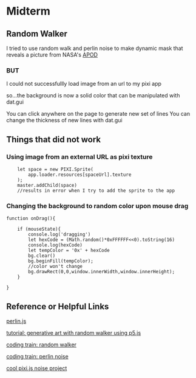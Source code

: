 # Midterm

## Random Walker

I tried to use random walk and perlin noise to make dynamic mask that reveals a picture from NASA's [APOD](https://api.nasa.gov)

### BUT

I could not successfullly load image from an url to my pixi app

so...the background is now a solid color that can be manipulated with dat.gui

You can click anywhere on the page to generate new set of lines
You can change the thickness of new lines with dat.gui

## Things that did not work

### Using image from an external URL as pixi texture
```
    let space = new PIXI.Sprite(
        app.loader.resources[spaceUrl].texture
    );
    master.addChild(space)
    //results in error when I try to add the sprite to the app
```

### Changing the background to random color upon mouse drag
```
function onDrag(){

    if (mouseState){
        console.log('dragging')
        let hexCode = (Math.random()*0xFFFFFF<<0).toString(16)
        console.log(hexCode)
        let tempColor = '0x' + hexCode
        bg.clear()
        bg.beginFill(tempColor);
        //color won't change
        bg.drawRect(0,0,window.innerWidth,window.innerHeight);
    }
    
}
```

## Reference or Helpful Links
[perlin.js](https://s3-us-west-2.amazonaws.com/s.cdpn.io/t-946/perlin.js)

[tutorial: generative art with random walker using p5.js](https://www.generativehut.com/post/random-walkers)

[coding train: random walker](https://www.youtube.com/watch?v=bqF9w9TTfeo&list=PLfVCePkKDSvNtBFzpdwN6D8pLHHL0W8U3&index=11)

[coding train: perlin noise](https://www.youtube.com/watch?v=y7sgcFhk6ZM&list=PLRqwX-V7Uu6bgPNQAdxQZpJuJCjeOr7VD&index=3)

[cool pixi.js noise project](https://codepen.io/ThomasClaude/pen/GQMbaJ)

